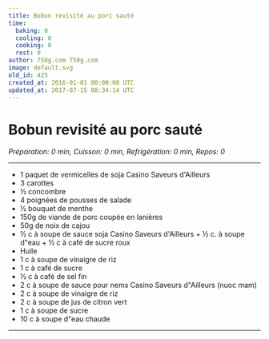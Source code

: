 ```yaml
---
title: Bobun revisité au porc sauté
time:
  baking: 0
  cooling: 0
  cooking: 0
  rest: 0
author: 750g.com 750g.com
image: default.svg
old_id: 425
created_at: 2016-01-01 00:00:00 UTC
updated_at: 2017-07-15 08:34:14 UTC
---
```


# Bobun revisité au porc sauté

*Préparation: 0 min, Cuisson: 0 min, Refrigération: 0 min, Repos: 0*

---

- 1 paquet de vermicelles de soja Casino Saveurs d'Ailleurs
- 3 carottes
- ½ concombre
- 4 poignées de pousses de salade
- ½ bouquet de menthe
- 150g de viande de porc coupée en lanières
- 50g de noix de cajou
- ½ c à soupe de sauce soja Casino Saveurs d'Ailleurs + ½ c. à soupe d"eau + ½ c à café de sucre roux
- Huile
- 1 c à soupe de vinaigre de riz
- 1 c à café de sucre
- ½ c à café de sel fin
- 2 c à soupe de sauce pour nems Casino Saveurs d"Ailleurs (nuoc mam)
- 2 c à soupe de vinaigre de riz
- 2 c à soupe de jus de citron vert
- 1 c à soupe de sucre
- 10 c à soupe d"eau chaude

---


